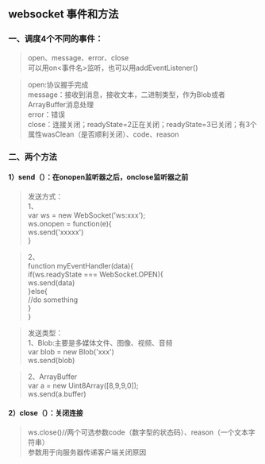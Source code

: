 ## websocket 事件和方法
### 一、调度4个不同的事件：
> open、message、error、close<br/>
> 可以用on<事件名>监听，也可以用addEventListener()<br/>

> open:协议握手完成<br/>
> message：接收到消息，接收文本，二进制类型，作为Blob或者ArrayBuffer消息处理<br/>
> error：错误<br/>
> close：连接关闭；readyState=2正在关闭；readyState=3已关闭；有3个属性wasClean（是否顺利关闭）、code、reason<br/>

### 二、两个方法
#### 1）send（）：在onopen监听器之后，onclose监听器之前
> 发送方式：<br/>
> 1、<br/>
> var ws = new WebSocket('ws:xxx');<br/>
> ws.onopen = function(e){<br/>
> ws.send('xxxxx')<br/>
> }<br/>

> 2、<br/>
> function myEventHandler(data){<br/>
> if(ws.readyState === WebSocket.OPEN){<br/>
> ws.send(data)<br/>
> }else{<br/>
> //do something<br/>
> }<br/>
> }<br/>

> 发送类型：<br/>
> 1、Blob:主要是多媒体文件、图像、视频、音频<br/>
> var blob = new Blob('xxx')<br/>
> ws.send(blob)<br/>

> 2、ArrayBuffer<br/>
> var a = new Uint8Array([8,9,9,0]);<br/>
> ws.send(a.buffer)<br/>

#### 2）close（）：关闭连接
> ws.close()//两个可选参数code（数字型的状态码）、reason（一个文本字符串）<br/>
> 参数用于向服务器传递客户端关闭原因<br/>
